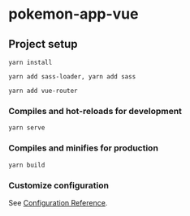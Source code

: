 # pokemon-app-vue

## Project setup
```
yarn install
```
```
yarn add sass-loader, yarn add sass
```
```
yarn add vue-router
```


### Compiles and hot-reloads for development
```
yarn serve
```

### Compiles and minifies for production
```
yarn build
```

### Customize configuration
See [Configuration Reference](https://cli.vuejs.org/config/).
